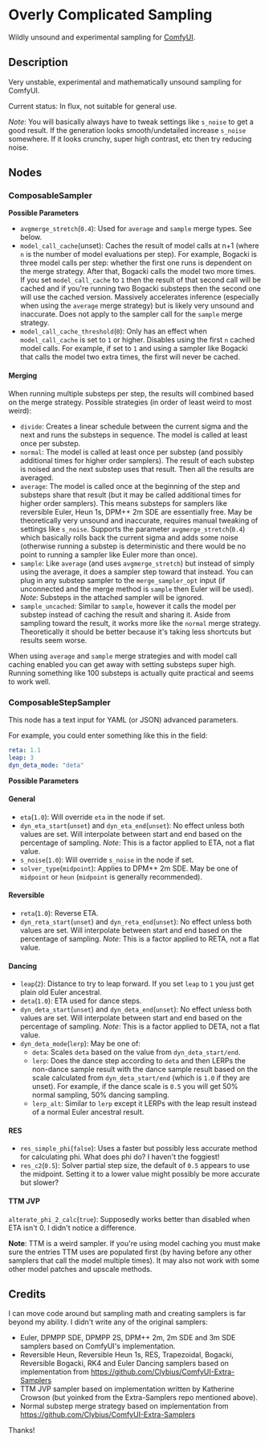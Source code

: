 # Overly Complicated Sampling
Wildly unsound and experimental sampling for [ComfyUI](https://github.com/comfyanonymous/ComfyUI).

## Description

Very unstable, experimental and mathematically unsound sampling for ComfyUI.

Current status: In flux, not suitable for general use.

*Note*: You will basically always have to tweak settings like `s_noise` to get a good result. If the generation looks smooth/undetailed increase `s_noise` somewhere. If it looks crunchy, super high contrast, etc then try reducing noise.

## Nodes

### ComposableSampler

**Possible Parameters**

* `avgmerge_stretch`(`0.4`): Used for `average` and `sample` merge types. See below.
* `model_call_cache`(unset): Caches the result of model calls at n+1 (where `n` is the number of model evaluations per step). For example, Bogacki is three model calls per step: whether the first one runs is dependent on the merge strategy. After that, Bogacki calls the model two more times. If you set `model_call_cache` to `1` then the result of that second call will be cached and if you're running two Bogacki substeps then the second one will use the cached version. Massively accelerates inference (especially when using the `average` merge strategy) but is likely very unsound and inaccurate. Does not apply to the sampler call for the `sample` merge strategy.
* `model_call_cache_threshold`(`0`): Only has an effect when `model_call_cache` is set to `1` or higher. Disables using the first `n` cached model calls. For example, if set to `1` and using a sampler like Bogacki that calls the model two extra times, the first will never be cached.

#### Merging

When running multiple substeps per step, the results will combined based on the merge strategy. Possible strategies (in order of least weird to most weird):

* `divide`: Creates a linear schedule between the current sigma and the next and runs the substeps in sequence. The model is called at least once per substep.
* `normal`: The model is called at least once per substep (and possibly additional times for higher order samplers). The result of each substep is noised and the next substep uses that result. Then all the results are averaged.
* `average`: The model is called once at the beginning of the step and substeps share that result (but it may be called additional times for higher order samplers). This means substeps for samplers like reversible Euler, Heun 1s, DPM++ 2m SDE are essentially free. May be theoretically very unsound and inaccurate, requires manual tweaking of settings like `s_noise`. Supports the parameter `avgmerge_stretch`(`0.4`) which basically rolls back the current sigma and adds some noise (otherwise running a substep is deterministic and there would be no point to running a sampler like Euler more than once).
* `sample`: Like `average` (and uses `avgmerge_stretch`) but instead of simply using the average, it does a sampler step toward that instead. You can plug in any substep sampler to the `merge_sampler_opt` input (if unconnected and the merge method is `sample` then Euler will be used). *Note*: Substeps in the attached sampler will be ignored.
* `sample_uncached`: Similar to `sample`, however it calls the model per substep instead of caching the result and sharing it. Aside from sampling toward the result, it works more like the `normal` merge strategy. Theoretically it should be better because it's taking less shortcuts but results seem worse.

When using `average` and `sample` merge strategies and with model call caching enabled you can get away with setting substeps super high. Running something like 100 substeps is actually quite practical and seems to work well.

### ComposableStepSampler

This node has a text input for YAML (or JSON) advanced parameters.

For example, you could enter something like this in the field:

```yaml
reta: 1.1
leap: 3
dyn_deta_mode: "deta"
```

**Possible Parameters**

#### General

* `eta`(`1.0`): Will override `eta` in the node if set.
* `dyn_eta_start`(`unset`) and `dyn_eta_end`(`unset`): No effect unless both values are set. Will interpolate between start and end based on the percentage of sampling. *Note*: This is a factor applied to ETA, not a flat value.
* `s_noise`(`1.0`): Will override `s_noise` in the node if set.
* `solver_type`(`midpoint`): Applies to DPM++ 2m SDE. May be one of `midpoint` or `heun` (`midpoint` is generally recommended).

#### Reversible

* `reta`(`1.0`): Reverse ETA.
* `dyn_reta_start`(`unset`) and `dyn_reta_end`(`unset`): No effect unless both values are set. Will interpolate between start and end based on the percentage of sampling. *Note*: This is a factor applied to RETA, not a flat value.

#### Dancing

* `leap`(`2`): Distance to try to leap forward. If you set `leap` to `1` you just get plain old Euler ancestral.
* `deta`(`1.0`): ETA used for dance steps.
* `dyn_deta_start`(`unset`) and `dyn_deta_end`(`unset`): No effect unless both values are set. Will interpolate between start and end based on the percentage of sampling. *Note*: This is a factor applied to DETA, not a flat value.
* `dyn_deta_mode`(`lerp`): May be one of:
    * `deta`: Scales `deta` based on the value from `dyn_deta_start/end`.
    * `lerp`: Does the dance step according to `deta` and then LERPs the non-dance sample result with the dance sample result based on the scale calculated from `dyn_deta_start/end` (which is `1.0` if they are unset). For example, if the dance scale is `0.5` you will get 50% normal sampling, 50% dancing sampling.
    * `lerp_alt`: Similar to `lerp` except it LERPs with the leap result instead of a normal Euler ancestral result.

#### RES

* `res_simple_phi`(`false`): Uses a faster but possibly less accurate method for calculating phi. What does phi do? I haven't the foggiest!
* `res_c2`(`0.5`): Solver partial step size, the default of `0.5` appears to use the midpoint. Setting it to a lower value might possibly be more accurate but slower?

#### TTM JVP

`alterate_phi_2_calc`(`true`): Supposedly works better than disabled when ETA isn't 0. I didn't notice a difference.

**Note**: TTM is a weird sampler. If you're using model caching you must make sure the entries TTM uses are populated first (by having before any other samplers that call the model multiple times). It may also not work with some other model patches and upscale methods.

## Credits

I can move code around but sampling math and creating samplers is far beyond my ability. I didn't write any of the original samplers:

* Euler, DPMPP SDE, DPMPP 2S, DPM++ 2m, 2m SDE and 3m SDE samplers based on ComfyUI's implementation.
* Reversible Heun, Reversible Heun 1s, RES, Trapezoidal, Bogacki, Reversible Bogacki, RK4 and Euler Dancing samplers based on implementation from https://github.com/Clybius/ComfyUI-Extra-Samplers
* TTM JVP sampler based on implementation written by Katherine Crowson (but yoinked from the Extra-Samplers repo mentioned above).
* Normal substep merge strategy based on implementation from https://github.com/Clybius/ComfyUI-Extra-Samplers

Thanks!
